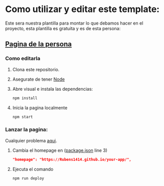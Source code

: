 # Como utilizar y editar este template:

Este sera nuestra plantilla para montar lo que debamos hacer en el proyecto, esta plantilla es gratuita y es de esta persona:

## [Pagina de la persona](https://mshuber1981.github.io/github-react-portfolio-template/#/)



### Como editarla 

1. Clona este repositorio.
2. Asegurate de tener [Node](https://nodejs.org/en/) 
3. Abre visual e instala las dependencias:

   ```bash
   npm install
   ```



4. Inicia la pagina localmente

   ```bash
   npm start
   ```



### Lanzar la pagina:

Cualquier problema  [aqui](https://create-react-app.dev/docs/deployment#github-pages).

1. Cambia el homepage en ([package.json](https://github.com/mshuber1981/github-react-portfolio-template/blob/0133fcc02ab048fefcf73825d02385ffe27c3721/package.json#L3) line 3)

   ```json
   "homepage": "https://Rubens1414.github.io/your-app/",
   ```

2. Ejecuta el comando

   ```bash
   npm run deploy
   ```


